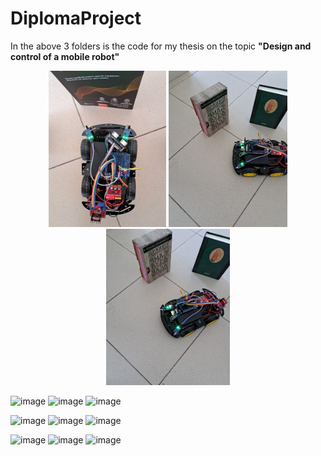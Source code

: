 # DiplomaProject

In the above 3 folders is the code for my thesis on the topic **"Design and control of a mobile robot"**

<p align="center">
  <img src="images/Picture1.jpg" height="250">
  <img src="images/Picture2.jpg" height="250">
  <img src="images/Picture3.jpg" height="250">
</p>


![image](https://github.com/user-attachments/assets/8999f914-cb3d-4f68-bca2-20ae10c6b251) ![image](https://github.com/user-attachments/assets/2f101850-ea25-4a3a-9831-288edc417284) ![image](https://github.com/user-attachments/assets/da19a6e0-cf41-402c-9521-0368de9d999e)



![image](https://github.com/user-attachments/assets/a6057877-e670-4d46-8c7c-6e3e23ff30f7) ![image](https://github.com/user-attachments/assets/1784c9b8-01b1-4c08-8f22-1892b5f08bc5) ![image](https://github.com/user-attachments/assets/d5ab2fcc-c092-4c5e-87f0-6a87ad18fab3)


![image](https://github.com/user-attachments/assets/5193295b-f5fe-45ed-8d6c-17e0f3303cd5)  ![image](https://github.com/user-attachments/assets/c4329c5f-395f-4b50-bf7a-09442e6b784f) ![image](https://github.com/user-attachments/assets/0141a5a0-db13-451d-9aa3-419f7a200a56)
